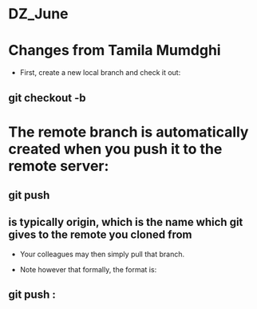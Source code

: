 # DZ_June
# Changes from Tamila Mumdghi
* First, create a new local branch and check it out:

## git checkout -b <branch-name>
# The remote branch is automatically created when you push it to the remote server:

## git push <remote-name> <branch-name> 
## <remote-name> is typically origin, which is the name which git gives to the remote you cloned from
 * Your colleagues may then simply pull that branch.

* Note however that formally, the format is:

## git push <remote-name> <local-branch-name>:<remote-branch-name>